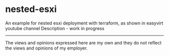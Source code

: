 # nested-esxi
An example for nested esxi deployment with terraform, as shown in easyvirt youtube channel
Description - work in progress

---
The views and opinions expressed here are my own and they do not reflect the views and opinions of my employer.
